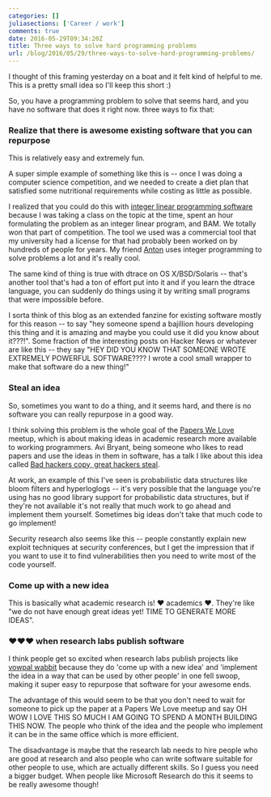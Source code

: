 ```yaml
---
categories: []
juliasections: ['Career / work']
comments: true
date: 2016-05-29T09:34:20Z
title: Three ways to solve hard programming problems
url: /blog/2016/05/29/three-ways-to-solve-hard-programming-problems/
---
```


I thought of this framing yesterday on a boat and it felt kind of helpful to me. This is a pretty small idea so I'll keep this short :)

So, you have a programming problem to solve that seems hard, and you have no software that does it right now. three ways to fix that:

### Realize that there is awesome existing software that you can repurpose

This is relatively easy and extremely fun.

A super simple example of something like this is -- once I was doing a computer science competition, and we needed to create a diet plan that satisfied some nutritional requirements while costing as little as possible.

I realized that you could do this with [integer linear programming software](https://en.wikipedia.org/wiki/Integer_programming) because I was taking a class on the topic at the time, spent an hour formulating the problem as an integer linear program, and BAM. We totally won that part of competition. The tool we used was a commercial tool that my university had a license for that had probably been worked on by hundreds of people for years. My friend [Anton](https://twitter.com/ant6n) uses integer programming to solve problems a lot and it's really cool.

The same kind of thing is true with dtrace on OS X/BSD/Solaris -- that's another tool that's had a ton of effort put into it and if you learn the dtrace language, you can suddenly do things using it by writing small programs that were impossible before.

I sorta think of this blog as an extended fanzine for existing software mostly for this reason -- to say "hey someone spend a bajillion hours developing this thing and it is amazing and maybe you could use it did you know about it???!". Some fraction of the interesting posts on Hacker News or whatever are like this -- they say "HEY DID YOU KNOW THAT SOMEONE WROTE EXTREMELY POWERFUL SOFTWARE???? I wrote a cool small wrapper to make that software do a new thing!"

### Steal an idea

So, sometimes you want to do a thing, and it seems hard, and there is no software you can really repurpose in a good way.

I think solving this problem is the whole goal of the [Papers We Love](http://paperswelove.org/) meetup, which is about making ideas in academic research more available to working programmers. Avi Bryant, being someone who likes to read papers and use the ideas in them in software, has a talk I like about this idea called [Bad hackers copy, great hackers steal](https://vimeo.com/4763707).

At work, an example of this I've seen is probabilistic data structures like bloom filters and hyperloglogs -- it's very possible that the language you're using has no good library support for probabilistic data structures, but if they're not available it's not really that much work to go ahead and implement them yourself. Sometimes big ideas don't take that much code to go implement!

Security research also seems like this -- people constantly explain new exploit techniques at security conferences, but I get the impression that if you want to use it to find vulnerabilities then you need to write most of the code yourself.

### Come up with a new idea

This is basically what academic research is! ❤ academics ❤. They're like "we do not have enough great ideas yet! TIME TO GENERATE MORE IDEAS".

### ❤❤❤ when research labs publish software

I think people get so excited when research labs publish projects like [vowpal wabbit](https://github.com/JohnLangford/vowpal_wabbit) because they do 'come up with a new idea' and 'implement the idea in a way that can be used by other people' in one fell swoop, making it super easy to repurpose that software for your awesome ends.

The advantage of this would seem to be that you don't need to wait for someone to pick up the paper at a Papers We Love meetup and say OH WOW I LOVE THIS SO MUCH I AM GOING TO SPEND A MONTH BUILDING THIS NOW. The people who think of the idea and the people who implement it can be in the same office which is more efficient.

The disadvantage is maybe that the research lab needs to hire people who are good at research and also people who can write software suitable for other people to use, which are actually different skills. So I guess you need a bigger budget. When people like Microsoft Research do this it seems to be really awesome though!